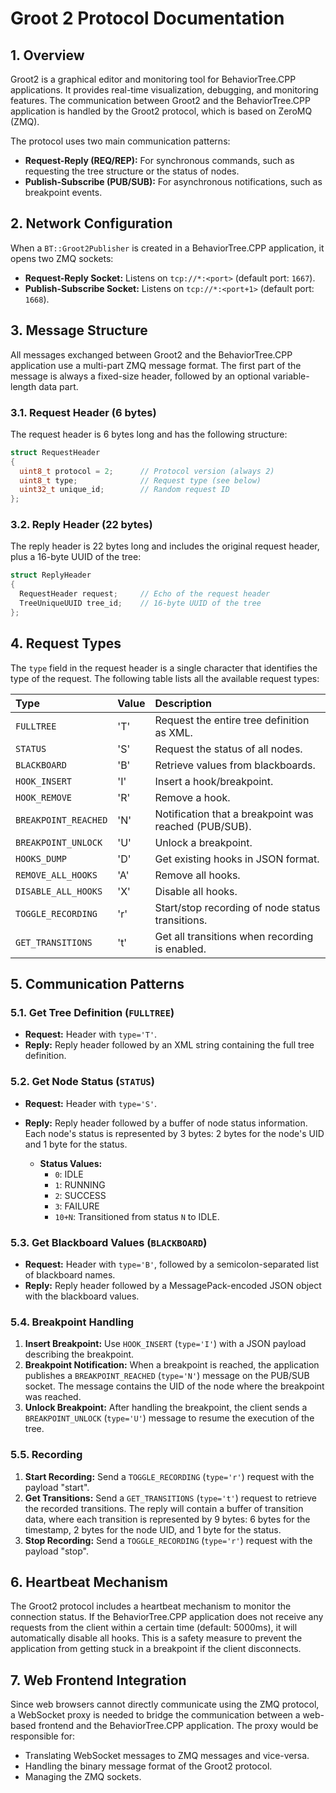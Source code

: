 # Groot 2 Protocol Documentation

## 1. Overview

Groot2 is a graphical editor and monitoring tool for BehaviorTree.CPP applications. It provides real-time visualization, debugging, and monitoring features. The communication between Groot2 and the BehaviorTree.CPP application is handled by the Groot2 protocol, which is based on ZeroMQ (ZMQ).

The protocol uses two main communication patterns:

*   **Request-Reply (REQ/REP):** For synchronous commands, such as requesting the tree structure or the status of nodes.
*   **Publish-Subscribe (PUB/SUB):** For asynchronous notifications, such as breakpoint events.

## 2. Network Configuration

When a `BT::Groot2Publisher` is created in a BehaviorTree.CPP application, it opens two ZMQ sockets:

*   **Request-Reply Socket:** Listens on `tcp://*:<port>` (default port: `1667`).
*   **Publish-Subscribe Socket:** Listens on `tcp://*:<port+1>` (default port: `1668`).

## 3. Message Structure

All messages exchanged between Groot2 and the BehaviorTree.CPP application use a multi-part ZMQ message format. The first part of the message is always a fixed-size header, followed by an optional variable-length data part.

### 3.1. Request Header (6 bytes)

The request header is 6 bytes long and has the following structure:

```cpp
struct RequestHeader
{
  uint8_t protocol = 2;      // Protocol version (always 2)
  uint8_t type;              // Request type (see below)
  uint32_t unique_id;        // Random request ID
};
```

### 3.2. Reply Header (22 bytes)

The reply header is 22 bytes long and includes the original request header, plus a 16-byte UUID of the tree:

```cpp
struct ReplyHeader
{
  RequestHeader request;     // Echo of the request header
  TreeUniqueUUID tree_id;    // 16-byte UUID of the tree
};
```

## 4. Request Types

The `type` field in the request header is a single character that identifies the type of the request. The following table lists all the available request types:

| Type | Value | Description |
|:---|:---|:---|
| `FULLTREE` | 'T' | Request the entire tree definition as XML. |
| `STATUS` | 'S' | Request the status of all nodes. |
| `BLACKBOARD` | 'B' | Retrieve values from blackboards. |
| `HOOK_INSERT` | 'I' | Insert a hook/breakpoint. |
| `HOOK_REMOVE` | 'R' | Remove a hook. |
| `BREAKPOINT_REACHED` | 'N' | Notification that a breakpoint was reached (PUB/SUB). |
| `BREAKPOINT_UNLOCK` | 'U' | Unlock a breakpoint. |
| `HOOKS_DUMP` | 'D' | Get existing hooks in JSON format. |
| `REMOVE_ALL_HOOKS` | 'A' | Remove all hooks. |
| `DISABLE_ALL_HOOKS` | 'X' | Disable all hooks. |
| `TOGGLE_RECORDING` | 'r' | Start/stop recording of node status transitions. |
| `GET_TRANSITIONS` | 't' | Get all transitions when recording is enabled. |

## 5. Communication Patterns

### 5.1. Get Tree Definition (`FULLTREE`)

*   **Request:** Header with `type='T'`.
*   **Reply:** Reply header followed by an XML string containing the full tree definition.

### 5.2. Get Node Status (`STATUS`)

*   **Request:** Header with `type='S'`.
*   **Reply:** Reply header followed by a buffer of node status information. Each node's status is represented by 3 bytes: 2 bytes for the node's UID and 1 byte for the status.

    *   **Status Values:**
        *   `0`: IDLE
        *   `1`: RUNNING
        *   `2`: SUCCESS
        *   `3`: FAILURE
        *   `10+N`: Transitioned from status `N` to IDLE.

### 5.3. Get Blackboard Values (`BLACKBOARD`)

*   **Request:** Header with `type='B'`, followed by a semicolon-separated list of blackboard names.
*   **Reply:** Reply header followed by a MessagePack-encoded JSON object with the blackboard values.

### 5.4. Breakpoint Handling

1.  **Insert Breakpoint:** Use `HOOK_INSERT` (`type='I'`) with a JSON payload describing the breakpoint.
2.  **Breakpoint Notification:** When a breakpoint is reached, the application publishes a `BREAKPOINT_REACHED` (`type='N'`) message on the PUB/SUB socket. The message contains the UID of the node where the breakpoint was reached.
3.  **Unlock Breakpoint:** After handling the breakpoint, the client sends a `BREAKPOINT_UNLOCK` (`type='U'`) message to resume the execution of the tree.

### 5.5. Recording

1.  **Start Recording:** Send a `TOGGLE_RECORDING` (`type='r'`) request with the payload "start".
2.  **Get Transitions:** Send a `GET_TRANSITIONS` (`type='t'`) request to retrieve the recorded transitions. The reply will contain a buffer of transition data, where each transition is represented by 9 bytes: 6 bytes for the timestamp, 2 bytes for the node UID, and 1 byte for the status.
3.  **Stop Recording:** Send a `TOGGLE_RECORDING` (`type='r'`) request with the payload "stop".

## 6. Heartbeat Mechanism

The Groot2 protocol includes a heartbeat mechanism to monitor the connection status. If the BehaviorTree.CPP application does not receive any requests from the client within a certain time (default: 5000ms), it will automatically disable all hooks. This is a safety measure to prevent the application from getting stuck in a breakpoint if the client disconnects.

## 7. Web Frontend Integration

Since web browsers cannot directly communicate using the ZMQ protocol, a WebSocket proxy is needed to bridge the communication between a web-based frontend and the BehaviorTree.CPP application. The proxy would be responsible for:

*   Translating WebSocket messages to ZMQ messages and vice-versa.
*   Handling the binary message format of the Groot2 protocol.
*   Managing the ZMQ sockets.
